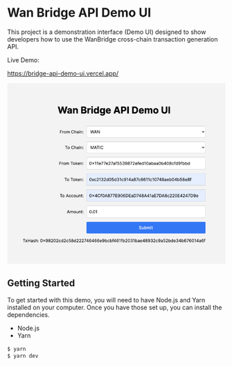 # Wan Bridge API Demo UI

This project is a demonstration interface (Demo UI) designed to show developers how to use the WanBridge cross-chain transaction generation API.

Live Demo:

https://bridge-api-demo-ui.vercel.app/

![UI](image.png)

## Getting Started

To get started with this demo, you will need to have Node.js and Yarn installed on your computer. Once you have those set up, you can install the dependencies.
- Node.js
- Yarn

```
$ yarn
$ yarn dev
```


